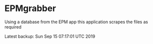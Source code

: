# EPMgrabber
Using a database from the EPM app this application scrapes the files as required


Latest backup: Sun Sep 15 07:17:01 UTC 2019
